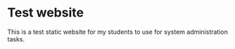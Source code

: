# Test website  #

This is a test static website for my students to use for system administration tasks.


